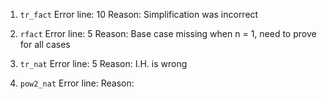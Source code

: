 1. `tr_fact`
    Error line: 10
    Reason: Simplification was incorrect

2. `rfact`
    Error line: 5
    Reason: Base case missing when n = 1, need to prove for all cases

3. `tr_nat`
    Error line: 5
    Reason: I.H. is wrong

4. `pow2_nat`
    Error line:
    Reason:
